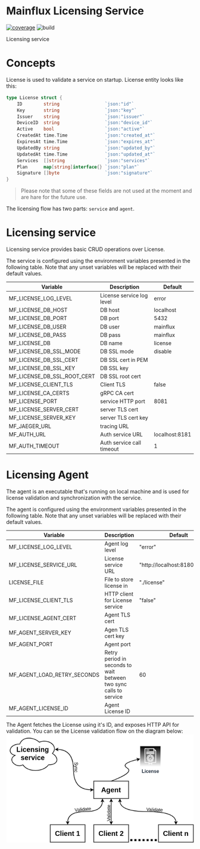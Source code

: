 # Mainflux Licensing Service

[![coverage][cov-badge]][cov-url]
![build][build-badge]

Licensing service

[cov-badge]: https://codecov.io/gh/mainflux/license/branch/master/graph/badge.svg
[cov-url]: https://codecov.io/gh/mainflux/license
[build-badge]: https://github.com/mainflux/license/workflows/build/badge.svg

# Concepts
License is used to validate a service on startup. License entity looks like this:

```go
type License struct {
	ID        string                 `json:"id"`
	Key       string                 `json:"key"`
	Issuer    string                 `json:"issuer"`
	DeviceID  string                 `json:"device_id"`
	Active    bool                   `json:"active"`
	CreatedAt time.Time              `json:"created_at"`
	ExpiresAt time.Time              `json:"expires_at"`
	UpdatedBy string                 `json:"updated_by"`
	UpdatedAt time.Time              `json:"updated_at"`
	Services  []string               `json:"services"`
	Plan      map[string]interface{} `json:"plan"`
	Signature []byte                 `json:"signature"`
}
```
> Please note that some of these fields are not used at the moment and are hare for the future use.

The licensing flow has two parts: `service` and `agent`.

# Licensing service

Licensing service provides basic CRUD operations over License.

The service is configured using the environment variables presented in the
following table. Note that any unset variables will be replaced with their
default values.

| Variable                    | Description               | Default        |
| --------------------------- | ------------------------- | -------------- |
| MF_LICENSE_LOG_LEVEL        | License service log level | error          |
| MF_LICENSE_DB_HOST          | DB host                   | localhost      |
| MF_LICENSE_DB_PORT          | DB port                   | 5432           |
| MF_LICENSE_DB_USER          | DB user                   | mainflux       |
| MF_LICENSE_DB_PASS          | DB pass                   | mainflux       |
| MF_LICENSE_DB               | DB name                   | license        |
| MF_LICENSE_DB_SSL_MODE      | DB SSL mode               | disable        |
| MF_LICENSE_DB_SSL_CERT      | DB SSL cert in PEM        |                |
| MF_LICENSE_DB_SSL_KEY       | DB SSL key                |                |
| MF_LICENSE_DB_SSL_ROOT_CERT | DB SSL root cert          |                |
| MF_LICENSE_CLIENT_TLS       | Client TLS                | false          |
| MF_LICENSE_CA_CERTS         | gRPC CA cert              |                |
| MF_LICENSE_PORT             | service HTTP port         | 8081           |
| MF_LICENSE_SERVER_CERT      | server TLS cert           |                |
| MF_LICENSE_SERVER_KEY       | server TLS cert key       |                |
| MF_JAEGER_URL               | tracing URL               |                |
| MF_AUTH_URL                 | Auth service URL          | localhost:8181 |
| MF_AUTH_TIMEOUT             | Auth service call timeout | 1              |


# Licensing Agent

The agent is an executable that's running on local machine and is used for license validation and synchronization with the service. 

The agent is configured using the environment variables presented in the
following table. Note that any unset variables will be replaced with their
default values.

| Variable                    | Description                                                       | Default                          |
| --------------------------- | ----------------------------------------------------------------- | -------------------------------- |
| MF_LICENSE_LOG_LEVEL        | Agent log level                                                   | "error"                          |
| MF_LICENSE_SERVICE_URL      | License service URL                                               | "http://localhost:8180/licenses" |
| LICENSE_FILE                | File to store license in                                          | "./license"                      |
| MF_LICENSE_CLIENT_TLS       | HTTP client for License service                                   | "false"                          |
| MF_LICENSE_AGENT_CERT       | Agent  TLS cert                                                   |                                  |
| MF_AGENT_SERVER_KEY         | Agen  TLS cert key                                                |                                  |
| MF_AGENT_PORT               | Agent port                                                        |                                  |
| MF_AGENT_LOAD_RETRY_SECONDS | Retry period in seconds to wait between two sync calls to service | 60                               |
| MF_AGENT_LICENSE_ID         | Agent License ID                                                  |                                  |

The Agent fetches the License using it's ID, and exposes HTTP API for validation. You can se the License validation flow on the diagram below:
![diagram](./docs/diagram.png)
